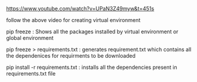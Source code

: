 https://www.youtube.com/watch?v=UPaN3Z49myw&t=451s

follow the above video for creating virtual environment

pip freeze :
Shows all the packages installed by virtual environment or global environment

pip freeze > requirements.txt :
generates requirement.txt which contains all the dependenices for requirments to be downloaded

pip install -r requirements.txt :
installs all the dependencies present in requirements.txt file
